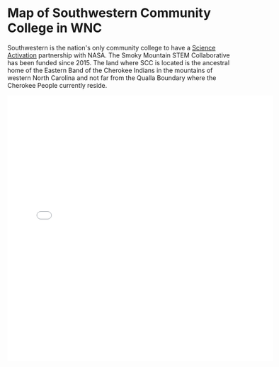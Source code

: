 # Map of Southwestern Community College in WNC

Southwestern is the nation's only community college to have a [Science 
Activation](https://science.nasa.gov/learn/science-activation-team/)
partnership with NASA. The Smoky Mountain STEM Collaborative has been 
funded since 2015. The land where SCC is located is the ancestral home
of the Eastern Band of the Cherokee Indians in the mountains of western 
North Carolina and not far from the Qualla Boundary where the Cherokee 
People currently reside.

<embed type="text/html" src="img/uttc.html" width="600" height="600">